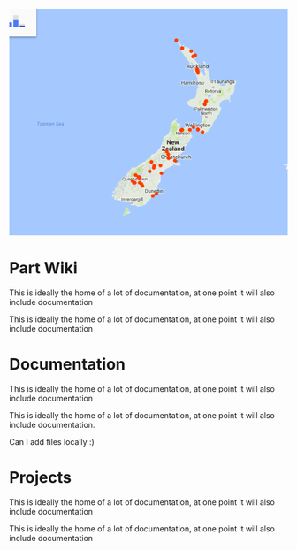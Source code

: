 ![Screen Shot 2017 06 06 At 10 37 56 Am](/uploads/screen-shot-2017-06-06-at-10-37-56-am.png "Screen Shot 2017 06 06 At 10 37 56 Am")<!-- TITLE: Home -->
<!-- SUBTITLE: A quick summary of Home -->

# Part Wiki
This is ideally the home of a lot of documentation, at one point it will also include documentation

This is ideally the home of a lot of documentation, at one point it will also include documentation


# Documentation
This is ideally the home of a lot of documentation, at one point it will also include documentation

This is ideally the home of a lot of documentation, at one point it will also include documentation.


Can I add files locally :)
# Projects
This is ideally the home of a lot of documentation, at one point it will also include documentation

This is ideally the home of a lot of documentation, at one point it will also include documentation
